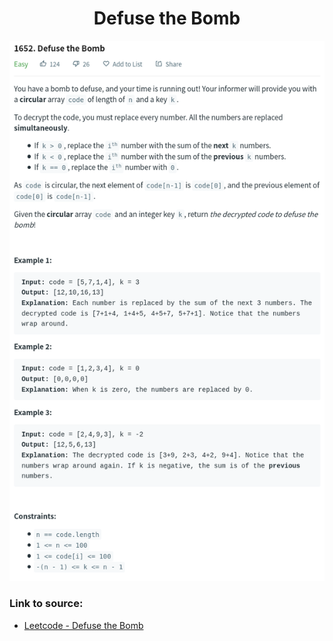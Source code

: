 <h1 align="center">Defuse the Bomb</h1>

![alt text](https://raw.githubusercontent.com/matthew01lokiet/Github-repos-images/main/Algs/Arrays/REqqLKvy_o.png)


### Link to source: 
- <a href="https://leetcode.com/problems/defuse-the-bomb/">Leetcode - Defuse the Bomb</a>

